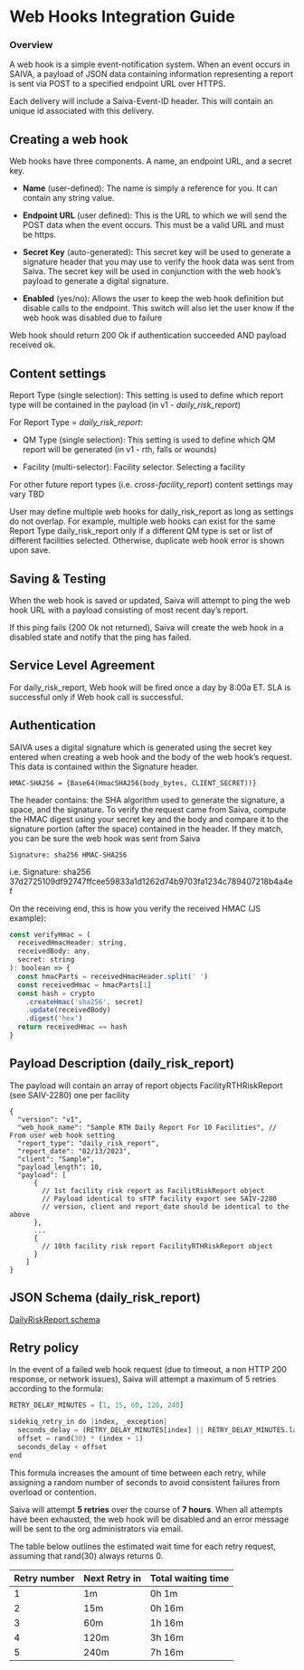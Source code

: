 # Web Hooks Integration Guide

### Overview

A web hook is a simple event-notification system. When an event occurs in SAIVA, a payload of JSON data containing information representing a report is sent via POST to a specified endpoint URL over HTTPS.

Each delivery will include a Saiva-Event-ID header. This will contain an unique id associated with this delivery.

## Creating a web hook

Web hooks have three components. A name, an endpoint URL, and a secret key.

- **Name** (user-defined): The name is simply a reference for you. It can contain any string value.

- **Endpoint URL** (user defined): This is the URL to which we will send the POST data when the event occurs. This must be a valid URL and must be https. 

- **Secret Key** (auto-generated): This secret key will be used to generate a signature header that you may use to verify the hook data was sent from Saiva. The secret key will be used in conjunction with the web hook’s payload to generate a digital signature. 

- **Enabled** (yes/no): Allows the user to keep the web hook definition but disable calls to the endpoint. This switch will also let the user know if the web hook was disabled due to failure 

Web hook should return 200 Ok if authentication succeeded AND payload received ok.  

## Content settings 

Report Type (single selection): This setting is used to define which report type will be contained in the payload (in v1 - *daily_risk_report*) 

For Report Type = *daily_risk_report*:

- QM Type (single selection): This setting is used to define which QM report will be generated (in v1 - rth, falls or wounds)

- Facility (multi-selector): Facility selector. Selecting a facility

For other future report types (i.e. *cross-facility_report*) content settings may vary TBD

User may define multiple web hooks for daily_risk_report as long as settings do not overlap. For example, multiple web hooks can exist for the same Report Type daily_risk_report only if a different QM type is set or list of different facilities selected. Otherwise, duplicate web hook error is shown upon save. 

## Saving & Testing

When the web hook is saved or updated, Saiva will attempt to ping the web hook URL with a payload consisting of most recent day’s report. 

If this ping fails (200 Ok not returned), Saiva will create the web hook in a disabled state and notify  that the ping has failed. 

## Service Level Agreement

For daily_risk_report, Web hook will be fired once a day by 8:00a ET. SLA is successful only if Web hook call is successful.

## Authentication

SAIVA uses a digital signature which is generated using the secret key entered when creating a web hook and the body of the web hook’s request. This data is contained within the Signature header.

`HMAC-SHA256 = {Base64(HmacSHA256(body_bytes, CLIENT_SECRET))}`

The header contains: the SHA algorithm used to generate the signature, a space, and the signature. To verify the request came from Saiva, compute the HMAC digest using your secret key and the body and compare it to the signature portion (after the space) contained in the header. If they match, you can be sure the web hook was sent from Saiva

`Signature: sha256 HMAC-SHA256`

i.e. Signature: sha256 37d2725109df92747ffcee59833a1d1262d74b9703fa1234c789407218b4a4ef

On the receiving end, this is how you verify the received HMAC (JS example):

```javascript
const verifyHmac = (
  receivedHmacHeader: string,
  receivedBody: any,
  secret: string
): boolean => {
  const hmacParts = receivedHmacHeader.split(' ')
  const receivedHmac = hmacParts[1]
  const hash = crypto
    .createHmac('sha256', secret)
    .update(receivedBody)
    .digest('hex')
  return receivedHmac == hash
}
```

## Payload Description (daily_risk_report)

The payload will contain an array of report objects FacilityRTHRiskReport (see SAIV-2280)  one per facility

```
{
  "version": "v1",
  "web_hook_name": "Sample RTH Daily Report For 10 Facilities", // From user web hook setting
  "report_type": "daily_risk_report",
  "report_date": "02/13/2023",
  "client": "Sample",
  "payload_length": 10,
  "payload": [
      {
        // 1st facility risk report as FacilitRiskReport object
        // Payload identical to sFTP facility export see SAIV-2280
        // version, client and report_date should be identical to the above
      },
      ...
      {
        // 10th facility risk report FacilityRTHRiskReport object
      }
    ]
}
```

## JSON Schema (daily_risk_report)

[DailyRiskReport schema](https://github.com/saivaai/webhook-integration/blob/dev/schema/DailyRiskReport.json "DailyRiskReport schema")

## Retry policy

In the event of a failed web hook request (due to timeout, a non HTTP 200 response, or network issues), Saiva will attempt a maximum of 5 retries according to the formula:

```python
RETRY_DELAY_MINUTES = [1, 15, 60, 120, 240]

sidekiq_retry_in do |index, _exception|
  seconds_delay = (RETRY_DELAY_MINUTES[index] || RETRY_DELAY_MINUTES.last) * 60
  offset = rand(30) * (index + 1)
  seconds_delay + offset
end

```

This formula increases the amount of time between each retry, while assigning a random number of seconds to avoid consistent failures from overload or contention.

Saiva will attempt **5 retries** over the course of **7 hours**. When all attempts have been exhausted, the web hook will be disabled and an error message will be sent to the org administrators via email. 

The table below outlines the estimated wait time for each retry request, assuming that rand(30) always returns 0.

|  Retry number  | Next Retry in  |  Total waiting time |
| ------------ | ------------ | ------------ |
| 1 | 1m   | 0h 1m  |
|  2 | 15m  | 0h 16m  |
|  3 | 60m  | 1h 16m  |
|  4 | 120m  | 3h 16m  |
|  5 | 240m  | 7h 16m  |

